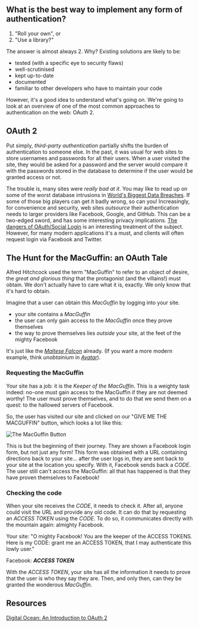 ## What is the best way to implement any form of authentication?

 1. "Roll your own", or
 2. "Use a library?"

The answer is almost always 2. Why? Existing solutions are likely to be:

 - tested (with a specific eye to security flaws)
 - well-scrutinised
 - kept up-to-date
 - documented
 - familiar to other developers who have to maintain your code

However, it's a good idea to understand what's going on. We're going to look at an overview of one of the most common approaches to authentication on the web: OAuth 2.


## OAuth 2

Put simply, _third-party authentication_ partially shifts the burden of authentication to someone else. In the past, it was usual for web sites to store usernames and passwords for all their users. When a user visited the site, they would be asked for a password and the server would compare it with the passwords stored in the database to determine if the user would be granted access or not.

The trouble is, many sites were _really bad at it_. You may like to read up on some of the worst database intrusions in [World's Biggest Data Breaches](http://www.informationisbeautiful.net/visualizations/worlds-biggest-data-breaches-hacks/). If some of those big players can get it badly wrong, so can you! Increasingly, for convenience and security, web sites _outsource_ their authentication needs to larger providers like Facebook, Google, and GitHub. This can be a two-edged sword, and has some interesting privacy implications. [The dangers of OAuth/Social Login](https://mortoray.com/2014/02/21/the-dangers-of-oauthsocial-login/) is an interesting treatment of the subject. However, for many modern applications it's a must, and clients will often request login via Facebook and Twitter.


## The Hunt for the MacGuffin: an OAuth Tale

Alfred Hitchcock used the term "MacGuffin" to refer to an object of desire, the _great and glorious thing_ that the protagonist (and the villains!) must obtain. We don't actually have to care what it is, exactly. We only know that it's hard to obtain.

Imagine that a user can obtain this _MacGuffin_ by logging into your site.

 - your site contains a _MacGuffin_
 - the user can only gain access to the _MacGuffin_ once they prove themselves
 - the way to prove themselves lies _outside_ your site, at the feet of the mighty Facebook

It's just like the [_Maltese Falcon_](https://en.wikipedia.org/wiki/The_Maltese_Falcon_(1941_film)) already. (If you want a more modern example, think _unobtainium_ in [_Avatar_](https://en.wikipedia.org/wiki/Avatar_(2009_film))).

### Requesting the MacGuffin
Your site has a job: it is the _Keeper of the MacGuffin_. This is a weighty task indeed: no-one must gain access to the MacGuffin if they are not deemed worthy! The user must prove themselves, and to do that we send them on a quest: to the hallowed servers of Facebook.

So, the user has visited our site and clicked on our "GIVE ME THE MACGUFFIN" button, which looks a lot like this:

![The MacGuffin Button](https://www.facebook.com/images/fb_icon_325x325.png)

This is but the beginning of their journey. They are shown a Facebook login form, but not just any form! This form was obtained with a URL containing directions back to your site... after the user logs in, they are sent back to your site at the location you specify. With it, Facebook sends back a _CODE_. The user still can't access the MacGuffin: all that has happened is that they have proven themselves to Facebook!


### Checking the code

When your site receives the _CODE_, it needs to check it. After all, anyone could visit the URL and provide any old code. It can do that by requesting an _ACCESS TOKEN_ using the _CODE_. To do so, it communicates directly with the mountain again: almighty Facebook.

  Your site: "O mighty Facebook! You are the keeper of the ACCESS TOKENS. Here is my CODE: grant me an ACCESS TOKEN, that I may authenticate this lowly user."

  Facebook: ***ACCESS TOKEN***

With the _ACCESS TOKEN_, your site has all the information it needs to prove that the user is who they say they are. Then, and only then, can they be granted the wonderous _MacGuffin_.


## Resources

[Digital Ocean: An Introduction to OAuth 2](https://www.digitalocean.com/community/tutorials/an-introduction-to-oauth-2)

